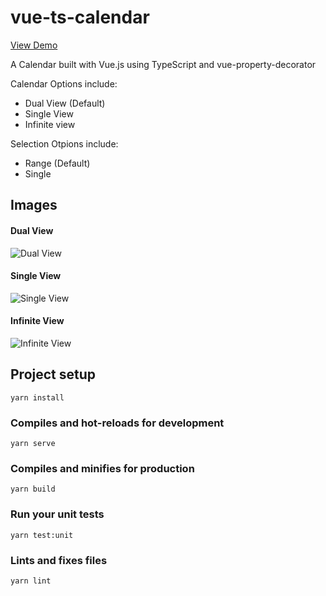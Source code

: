 # vue-ts-calendar

[View Demo](https://vue-ts-calendar.netlify.app/)

A Calendar built with Vue.js using TypeScript and vue-property-decorator

Calendar Options include:
* Dual View (Default)
* Single View
* Infinite view

Selection Otpions include:
* Range (Default)
* Single


## Images

#### Dual View
![Dual View](https://i.imgur.com/YqV9vXE.png)

#### Single View
![Single View](https://i.imgur.com/Na4BH4N.png)

#### Infinite View
![Infinite View](https://i.imgur.com/f1lOrrG.png)

## Project setup
```
yarn install
```

### Compiles and hot-reloads for development
```
yarn serve
```

### Compiles and minifies for production
```
yarn build
```

### Run your unit tests
```
yarn test:unit
```

### Lints and fixes files
```
yarn lint
```

